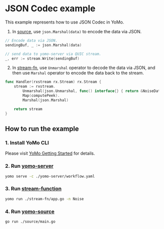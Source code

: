 # JSON Codec example

This example represents how to use JSON Codec in YoMo.

1. In [source](https://yomo.run/source), use `json.Marshal(data)` to encode the data via JSON.

```go
// Encode data via JSON.
sendingBuf, _ := json.Marshal(data)

// send data to yomo-server via QUIC stream.
_, err := stream.Write(sendingBuf)
```

2. In [stream-fn](https://yomo.run/flow), use `Unmarshal` operator to decode the data via JSON, and then use `Marshal` operator to encode the data back to the stream.

```go
func Handler(rxstream rx.Stream) rx.Stream {
	stream := rxstream.
		Unmarshal(json.Unmarshal, func() interface{} { return &NoiseData{} }).
		Map(computePeek).
		Marshal(json.Marshal)

	return stream
}
```

## How to run the example

### 1. Install YoMo CLI

Please visit [YoMo Getting Started](https://github.com/yomorun/yomo#1-install-cli) for details.

### 2. Run [yomo-server](https://yomo.run/zipper)

```bash
yomo serve -c ./yomo-server/workflow.yaml
```

### 3. Run [stream-function](https://yomo.run/flow)

```bash
yomo run ./stream-fn/app.go -n Noise
```

### 4. Run [yomo-source](https://yomo.run/source)

```bash
go run ./source/main.go
```

